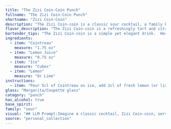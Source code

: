 ```yaml
---
title: "The Zizi Coin-Coin Punch"
fullname: "The Zizi Coin-Coin Punch"
shortname: "Zizi Coin-Coin"
description: "The Zizi Coin-coin is a classic sour cocktail, a family known for its tart and refreshing nature. Its origins are likely French, with the name possibly referencing a playful, mischievous character. "
flavor_description: "The Zizi Coin-coin is a refreshingly tart and citrusy cocktail. The Cointreau provides a sweet orange liqueur base, balanced by the tangy lemon juice.  The ice chills the drink, while the lemon garnish adds a touch of aromatic zest.  Expect a crisp, clean finish with a lingering hint of orange. "
bartender_tips: "The Zizi Coin-coin is a simple yet elegant drink.  Here are some tips for a perfect pour:* **Chill your glass:** This ensures the drink stays cold longer.* **Use fresh lemon juice:** This makes a huge difference in flavor.* **Shake hard:** A vigorous shake chills the drink and mixes the ingredients thoroughly.* **Strain carefully:** This removes any ice shards for a smooth texture.* **Garnish with a lemon twist:** Adds a beautiful touch and enhances the aroma. "
ingredients:
  - item: "Cointreau"
    measure: "1.75 oz"
  - item: "Lemon Juice"
    measure: "0.75 oz"
  - item: "Ice"
    measure: "Cubes"
  - item: "Lemon"
    measure: "Or Lime"
instructions:
  - item: "Pour 5cl of Cointreau on ice, add 2cl of fresh lemon (or lime) juice, stir gently, and finally add slices of lemon/lime in glass."
glass: "Margarita/Coupette glass"
category: "punch"
has_alcohol: true
base_spirit:
family: "sour"
visual: "## LLM Prompt:Imagine a classic cocktail, Zizi Coin-coin, served in a chilled coupe glass.  **Describe the visual elements of this cocktail:*** **Color:** What is the dominant color of the drink? Are there any layers or gradients? * **Texture:** Is the drink clear, cloudy, or frothy? Are there any visible ice chips or other elements?* **Garnish:** What kind of garnish is used, and how is it presented?  * **Overall Impression:** What is the overall aesthetic of the cocktail? Is it elegant, refreshing, playful, or something else?**Be as detailed as possible and use vivid language to capture the visual experience of this cocktail.** "
source: "personal_collection"
---
```


